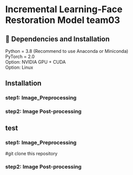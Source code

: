 # Incremental Learning-Face Restoration Model   team03
## 🔧 Dependencies and Installation
Python = 3.8 (Recommend to use Anaconda or Miniconda)  
PyTorch = 2.0  
Option: NVIDIA GPU + CUDA  
Option: Linux  
## Installation
### step1: Image_Preprocessing
### step2: Image Post-processing

## test
### step1: Image_Preprocessing
#git clone this repository  

### step2: Image Post-processing
<!--
**Mei20241431/Mei20241431** is a ✨ _special_ ✨ repository because its `README.md` (this file) appears on your GitHub profile.

Here are some ideas to get you started:

- 🔭 I’m currently working on ...
- 🌱 I’m currently learning ...
- 👯 I’m looking to collaborate on ...
- 🤔 I’m looking for help with ...
- 💬 Ask me about ...
- 📫 How to reach me: ...
- 😄 Pronouns: ...
- ⚡ Fun fact: ...
-->
